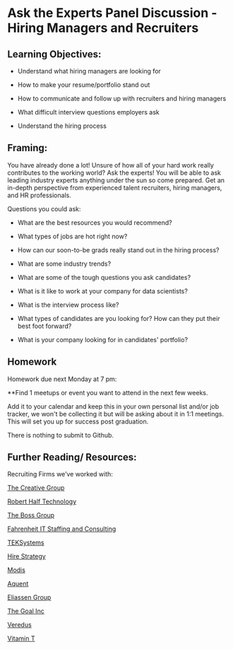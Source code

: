 # Ask the Experts Panel Discussion - Hiring Managers and Recruiters   

## Learning Objectives: 

* Understand what hiring managers are looking for 

* How to make your resume/portfolio stand out 

* How to communicate and follow up with recruiters and hiring managers

* What difficult interview questions employers ask 

* Understand the hiring process 

## Framing: 

You have already done a lot! Unsure of how all of your hard work really contributes to the working world? Ask the experts!  You will be able to ask leading industry experts anything under the sun so come prepared. Get an in-depth perspective from experienced talent recruiters, hiring managers, and HR professionals. 

Questions you could ask: 

* What are the best resources you would recommend?

* What types of jobs are hot right now? 

* How can our soon-to-be grads really stand out in the hiring process?

* What are some industry trends?

* What are some of the tough questions you ask candidates?

* What is it like to work at your company for data scientists?

* What is the interview process like?

* What types of candidates are you looking for? How can they put their best foot forward?

* What is your company looking for in candidates' portfolio?

## Homework 
Homework due next Monday at 7 pm:

**Find 1 meetups or event you want to attend in the next few weeks. 

Add it to your calendar and keep this in your own personal list and/or job tracker, we won't be collecting it but will be asking about it in 1:1 meetings. This will set you up for success post graduation.

There is nothing to submit to Github. 


## Further Reading/ Resources: 

Recruiting Firms we’ve worked with:  

[The Creative Group](https://www.roberthalf.com/creativegroup) 

[Robert Half Technology](https://www.roberthalf.com/) 

[The Boss Group](http://www.thebossgroup.com/) 

[Fahrenheit IT Staffing and Consulting](http://www.fahrenheitit.com/) 

[TEKSystems](https://www.teksystems.com/en) 

[Hire Strategy ](http://www.hirestrategy.com/)

[Modis](http://www.modis.com/) 

[Aquent ](https://aquent.com/)

[Eliassen Group](http://www.eliassen.com/)

[The Goal Inc ](http://www.thegoalinc.com/)

[Veredus](https://vereduscorp.com/)

[Vitamin T](https://vitamintalent.com/)  

